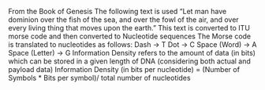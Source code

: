 From the Book of Genesis The following text is used 
“Let man have dominion over the fish of the sea, and over the fowl of the air, and over every living thing that moves upon the earth.”
This text is converted to ITU morse code and then converted to Nucleotide sequences
The Morse code is translated to nucleotides as follows:
Dash → T 
Dot → C 
Space (Word) → A 
Space (Letter) → G
Information Density refers to the amount of data (in bits) which can be stored in a given length of DNA (considering both actual and payload data)
Information Density (in bits per nucleotide) = (Number of Symbols * Bits per symbol)/ total number of nucleotides
